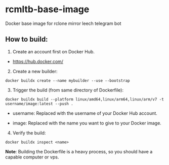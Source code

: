 # rcmltb-base-image

Docker base image for rclone mirror leech telegram bot

## How to build: 

1. Create an account first on Docker Hub.

- https://hub.docker.com/

2. Create a new builder: 

```
docker buildx create --name mybuilder --use --bootstrap
```

3. Trigger the build (from same directory of Dockerfile): 

```
docker buildx build --platform linux/amd64,linux/arm64,linux/arm/v7 -t username/image:latest --push .
```

- username: Replaced with the username of your Docker Hub account.

- image: Replaced with the name you want to give to your Docker image.

4. Verify the build: 

```
docker buildx inspect <name>
```
**Note**: Building the Dockerfile is a heavy process, so you should have a capable computer or vps.
